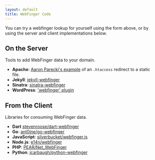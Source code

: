 ```yaml
---
layout: default
title: WebFinger Code
---
```


You can try a webfinger lookup for yourself using the form above, or by using
the server and client implementations below.

## On the Server ##

Tools to add WebFinger data to your domain.

 - **Apache**: [Aaron Parecki's example](https://gist.github.com/aaronpk/5846789) of an `.htaccess` redirect to a static file.
 - **Jekyll**: [jekyll-webfinger](https://github.com/konklone/jekyll-webfinger)
 - **Sinatra**: [sinatra-webfinger](https://github.com/konklone/sinatra-webfinger)
 - **WordPress**: ['webfinger' plugin](https://wordpress.org/plugins/webfinger/)

## From the Client ##

Libraries for consuming WebFinger data.

 - **Dart** [stevenroose/dart-webfinger](https://github.com/stevenroose/dart-webfinger)
 - **Go**: [ant0ine/go-webfinger](https://github.com/ant0ine/go-webfinger)
 - **JavaScript**: [silverbucket/webfinger.js](https://github.com/silverbucket/webfinger.js)
 - **Node.js**: [e14n/webfinger](https://github.com/e14n/webfinger)
 - **PHP**: [PEAR/Net_WebFinger](http://pear.php.net/package/Net_WebFinger/)
 - **Python**: [jcarbaugh/python-webfinger](https://github.com/jcarbaugh/python-webfinger)
